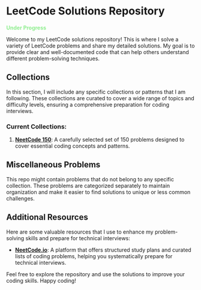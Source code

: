 # LeetCode Solutions Repository
**<span style="color:lightgreen">Under Progress</span>**

Welcome to my LeetCode solutions repository! This is where I solve a variety of LeetCode problems and share my detailed solutions. My goal is to provide clear and well-documented code that can help others understand different problem-solving techniques.

## Collections

In this section, I will include any specific collections or patterns that I am following. These collections are curated to cover a wide range of topics and difficulty levels, ensuring a comprehensive preparation for coding interviews.

### Current Collections:
1. **[NeetCode 150](https://neetcode.io/practice?tab=neetcode150)**: A carefully selected set of 150 problems designed to cover essential coding concepts and patterns.

## Miscellaneous Problems

This repo might contain problems that do not belong to any specific collection. These problems are categorized separately to maintain organization and make it easier to find solutions to unique or less common challenges.

## Additional Resources

Here are some valuable resources that I use to enhance my problem-solving skills and prepare for technical interviews:
- **[NeetCode.io](https://neetcode.io/)**: A platform that offers structured study plans and curated lists of coding problems, helping you systematically prepare for technical interviews.

Feel free to explore the repository and use the solutions to improve your coding skills. Happy coding!

